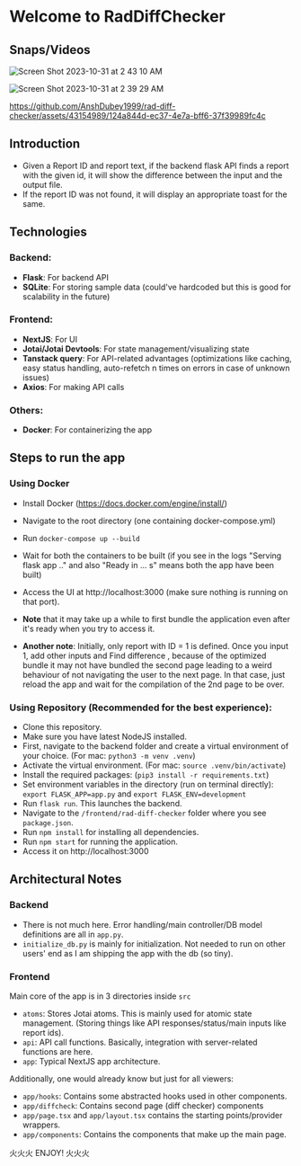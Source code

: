 # Welcome to RadDiffChecker

## Snaps/Videos

![Screen Shot 2023-10-31 at 2 43 10 AM](https://github.com/AnshDubey1999/rad-diff-checker/assets/43154989/31a7ea83-d441-48a0-9ee0-ae01368b8773)

![Screen Shot 2023-10-31 at 2 39 29 AM](https://github.com/AnshDubey1999/rad-diff-checker/assets/43154989/6beb133c-7d50-45d9-b585-603bb589c071)

https://github.com/AnshDubey1999/rad-diff-checker/assets/43154989/124a844d-ec37-4e7a-bff6-37f39989fc4c


## Introduction
 - Given a Report ID and report text, if the backend flask API finds a report with the given id, it will show the difference between the input and the output file.
 - If the report ID was not found, it will display an appropriate toast for the same. 
  
## Technologies
### Backend:
- **Flask**: For backend API
- **SQLite**: For storing sample data (could've hardcoded but this is good for scalability in the future)

### Frontend:
- **NextJS**: For UI
- **Jotai/Jotai Devtools**: For state management/visualizing state
- **Tanstack query**: For API-related advantages (optimizations like caching, easy status handling, auto-refetch n times on errors in case of unknown issues)
- **Axios**: For making API calls

### Others:
- **Docker**: For containerizing the app

## Steps to run the app
### Using Docker
- Install Docker (https://docs.docker.com/engine/install/)
- Navigate to the root directory (one containing docker-compose.yml)
- Run `docker-compose up --build`
- Wait for both the containers to be built (if you see in the logs "Serving flask app .." and also "Ready in ... s" means both the app have been built)
- Access the UI at http://localhost:3000 (make sure nothing is running on that port). 

- **Note** that it may take up a while to first bundle the application even after it's ready when you try to access it. 
- **Another note**: Initially, only report with ID = 1 is defined. Once you input 1, add other inputs and Find difference , because of the optimized bundle it may not have bundled the second page leading to a weird behaviour of not navigating the user to the next page. In that case, just reload the app and wait for the compilation of the 2nd page to be over. 

### Using Repository (Recommended for the best experience):
- Clone this repository.
- Make sure you have latest NodeJS installed.
- First, navigate to the backend folder and create a virtual environment of your choice. (For mac: `python3 -m venv .venv`)
- Activate the virtual environment. (For mac: `source .venv/bin/activate`)
- Install the required packages: (`pip3 install -r requirements.txt`)
- Set environment variables in the directory (run on terminal directly): `export FLASK_APP=app.py` and `export FLASK_ENV=development`
- Run `flask run`. This launches the backend.
- Navigate to the `/frontend/rad-diff-checker` folder where you see `package.json`.
- Run `npm install` for installing all dependencies.
- Run `npm start` for running the application.
- Access it on http://localhost:3000


## Architectural Notes
### Backend
- There is not much here. Error handling/main controller/DB model definitions are all in `app.py`.
- `initialize_db.py` is mainly for initialization. Not needed to run on other users' end as I am shipping the app with the db (so tiny).

### Frontend
Main core of the app is in 3 directories inside `src` 

- `atoms`: Stores Jotai atoms. This is mainly used for atomic state management. (Storing things like API responses/status/main inputs like report ids).
- `api`: API call functions. Basically, integration with server-related functions are here.
- `app`: Typical NextJS app architecture. 


Additionally, one would already know but just for all viewers:
- `app/hooks`: Contains some abstracted hooks used in other components.
- `app/diffcheck`: Contains second page (diff checker) components
- `app/page.tsx` and `app/layout.tsx` contains the starting points/provider wrappers.
- `app/components`: Contains the components that make up the main page.

⽕⽕⽕ ENJOY! ⽕⽕⽕
